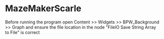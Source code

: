 # MazeMakerScarle

Before running the program open Content >> Widgets >> BPW_Background >> Graph and ensure the file location in the node "FileIO Save String Array to File" is correct